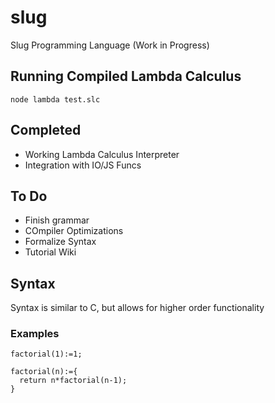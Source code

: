 # slug
Slug Programming Language (Work in Progress)


## Running Compiled Lambda Calculus
```
node lambda test.slc
```


## Completed
- Working Lambda Calculus Interpreter
- Integration with IO/JS Funcs

## To Do
- Finish grammar
- COmpiler Optimizations
- Formalize Syntax
- Tutorial Wiki


## Syntax
Syntax is similar to C, but allows for higher order functionality

### Examples

```
factorial(1):=1;

factorial(n):={
  return n*factorial(n-1);
}
```
